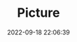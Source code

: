 ---
weight: 1
images:
- /images/edited/259.jpeg
title: Picture
date: 2022-09-18 22:06:39
tags: [luminarneo,work,ilce7m3]
---